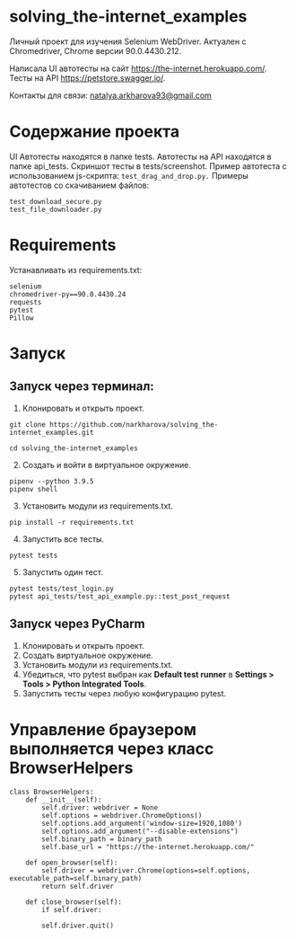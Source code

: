 # solving_the-internet_examples
Личный проект для изучения Selenium WebDriver. 
Актуален с Chromedriver, Chrome версии 90.0.4430.212.

Написала UI автотесты на сайт https://the-internet.herokuapp.com/.
Тесты на API https://petstore.swagger.io/.

Контакты для связи: natalya.arkharova93@gmail.com

# Содержание проекта
UI Автотесты находятся в папке tests.
Автотесты на API находятся в папке api_tests.
Скриншот тесты в tests/screenshot.
Пример автотеста с использованием js-скрипта: 
```test_drag_and_drop.py.```
Примеры автотестов со скачиванием файлов:
```
test_download_secure.py
test_file_downloader.py
```

# Requirements
Устанавливать из requirements.txt:
```
selenium
chromedriver-py==90.0.4430.24
requests
pytest
Pillow
```

# Запуск
## Запуск через терминал:
1. Клонировать и открыть проект.
```
git clone https://github.com/narkharova/solving_the-internet_examples.git
```
```
cd solving_the-internet_examples
```
2. Создать и войти в виртуальное окружение.
```
pipenv --python 3.9.5
pipenv shell
```
3. Установить модули из requirements.txt.
```
pip install -r requirements.txt 
```
4. Запустить все тесты.
```
pytest tests
```
5. Запустить один тест.
```
pytest tests/test_login.py
pytest api_tests/test_api_example.py::test_post_request
```

## Запуск через PyCharm
1. Клонировать и открыть проект.
2. Создать виртуальное окружение. 
3. Установить модули из requirements.txt.
4. Убедиться, что pytest выбран как **Default test runner** в **Settings > Tools > Python Integrated Tools**.
5. Запустить тесты через любую конфигурацию pytest.

# Управление браузером выполняется через класс BrowserHelpers
```
class BrowserHelpers:
    def __init__(self):
        self.driver: webdriver = None
        self.options = webdriver.ChromeOptions()
        self.options.add_argument('window-size=1920,1080')
        self.options.add_argument("--disable-extensions")
        self.binary_path = binary_path
        self.base_url = "https://the-internet.herokuapp.com/"

    def open_browser(self):
        self.driver = webdriver.Chrome(options=self.options, executable_path=self.binary_path)
        return self.driver

    def close_browser(self):
        if self.driver:
```
            self.driver.quit()
